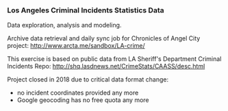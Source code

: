 
### Los Angeles Criminal Incidents Statistics Data

Data exploration, analysis and modeling.

Archive data retrieval and daily sync job for Chronicles of Angel City  project:
http://www.arcta.me/sandbox/LA-crime/

This exercise is based on public data
from LA Sheriff's Department Criminal Incidents Repo:
http://shq.lasdnews.net/CrimeStats/CAASS/desc.html

Project closed in 2018 due to critical data format change:
* no incident coordinates provided any more
* Google geocoding has no free quota any more
